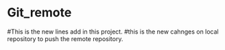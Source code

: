 # Git_remote
#This is the new lines add in this project.
#this is the new cahnges on local repository to push the remote repository.
